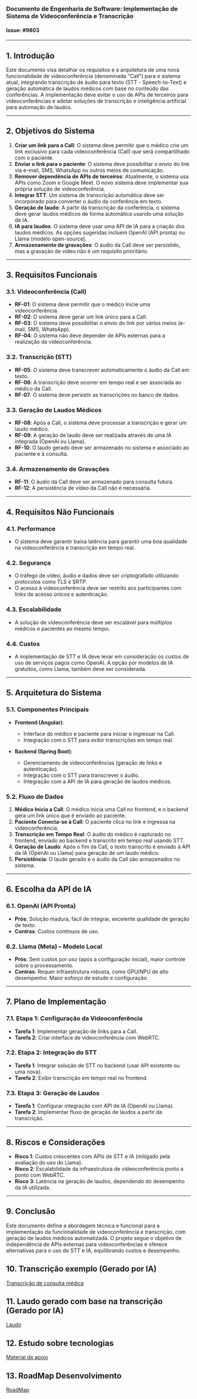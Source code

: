 ### Documento de Engenharia de Software: Implementação de Sistema de Videoconferência e Transcrição

#### Issue: #9803

---

## 1. **Introdução**

Este documento visa detalhar os requisitos e a arquitetura de uma nova funcionalidade de videoconferência (denominada "Call") para o sistema atual, integrando transcrição de áudio para texto (STT - Speech-to-Text) e geração automática de laudos médicos com base no conteúdo das conferências. A implementação deve evitar o uso de APIs de terceiros para videoconferências e adotar soluções de transcrição e inteligência artificial para automação de laudos.

---

## 2. **Objetivos do Sistema**
1. **Criar um link para a Call**: O sistema deve permitir que o médico crie um link exclusivo para cada videoconferência (Call) que será compartilhado com o paciente.
2. **Enviar o link para o paciente**: O sistema deve possibilitar o envio do link via e-mail, SMS, WhatsApp ou outros meios de comunicação.
3. **Remover dependência de APIs de terceiros**: Atualmente, o sistema usa APIs como Zoom e Google Meet. O novo sistema deve implementar sua própria solução de videoconferência.
4. **Integrar STT**: Um sistema de transcrição automática deve ser incorporado para converter o áudio da conferência em texto.
5. **Geração de laudo**: A partir da transcrição da conferência, o sistema deve gerar laudos médicos de forma automática usando uma solução de IA.
6. **IA para laudos**: O sistema deve usar uma API de IA para a criação dos laudos médicos. As opções sugeridas incluem OpenAI (API pronta) ou Llama (modelo open-source).
7. **Armazenamento de gravações**: O áudio da Call deve ser persistido, mas a gravação de vídeo não é um requisito prioritário.

---

## 3. **Requisitos Funcionais**

### 3.1. Videoconferência (Call)
- **RF-01**: O sistema deve permitir que o médico inicie uma videoconferência.
- **RF-02**: O sistema deve gerar um link único para a Call.
- **RF-03**: O sistema deve possibilitar o envio do link por vários meios (e-mail, SMS, WhatsApp).
- **RF-04**: O sistema não deve depender de APIs externas para a realização da videoconferência.

### 3.2. Transcrição (STT)
- **RF-05**: O sistema deve transcrever automaticamente o áudio da Call em texto.
- **RF-06**: A transcrição deve ocorrer em tempo real e ser associada ao médico da Call.
- **RF-07**: O sistema deve persistir as transcrições no banco de dados.

### 3.3. Geração de Laudos Médicos
- **RF-08**: Após a Call, o sistema deve processar a transcrição e gerar um laudo médico.
- **RF-09**: A geração de laudo deve ser realizada através de uma IA integrada (OpenAI ou Llama).
- **RF-10**: O laudo gerado deve ser armazenado no sistema e associado ao paciente e à consulta.

### 3.4. Armazenamento de Gravações
- **RF-11**: O áudio da Call deve ser armazenado para consulta futura.
- **RF-12**: A persistência de vídeo da Call não é necessária.

---

## 4. **Requisitos Não Funcionais**

### 4.1. Performance
- O sistema deve garantir baixa latência para garantir uma boa qualidade na videoconferência e transcrição em tempo real.
  
### 4.2. Segurança
- O tráfego de vídeo, áudio e dados deve ser criptografado utilizando protocolos como TLS e SRTP.
- O acesso à videoconferência deve ser restrito aos participantes com links de acesso únicos e autenticação.

### 4.3. Escalabilidade
- A solução de videoconferência deve ser escalável para múltiplos médicos e pacientes ao mesmo tempo.
  
### 4.4. Custos
- A implementação de STT e IA deve levar em consideração os custos de uso de serviços pagos como OpenAI. A opção por modelos de IA gratuitos, como Llama, também deve ser considerada.

---

## 5. **Arquitetura do Sistema**

### 5.1. Componentes Principais
- **Frontend (Angular)**:
  - Interface do médico e paciente para iniciar e ingressar na Call.
  - Integração com o STT para exibir transcrições em tempo real.
  
- **Backend (Spring Boot)**:
  - Gerenciamento de videoconferências (geração de links e autenticação).
  - Integração com o STT para transcrever o áudio.
  - Integração com a API de IA para geração de laudos médicos.

### 5.2. Fluxo de Dados

1. **Médico Inicia a Call**: O médico inicia uma Call no frontend, e o backend gera um link único que é enviado ao paciente.
2. **Paciente Conecta-se à Call**: O paciente clica no link e ingressa na videoconferência.
3. **Transcrição em Tempo Real**: O áudio do médico é capturado no frontend, enviado ao backend e transcrito em tempo real usando STT.
4. **Geração de Laudo**: Após o fim da Call, o texto transcrito é enviado à API da IA (OpenAI ou Llama) para geração de um laudo médico.
5. **Persistência**: O laudo gerado e o áudio da Call são armazenados no sistema.

---

## 6. **Escolha da API de IA**

### 6.1. OpenAI (API Pronta)
- **Prós**: Solução madura, fácil de integrar, excelente qualidade de geração de texto.
- **Contras**: Custos contínuos de uso.

### 6.2. Llama (Meta) – Modelo Local
- **Prós**: Sem custos por uso (após a configuração inicial), maior controle sobre o processamento.
- **Contras**: Requer infraestrutura robusta, como GPU/NPU de alto desempenho. Maior esforço de estudo e configuração.

---

## 7. **Plano de Implementação**

### 7.1. Etapa 1: Configuração da Videoconferência
- **Tarefa 1**: Implementar geração de links para a Call.
- **Tarefa 2**: Criar interface de videoconferência com WebRTC.

### 7.2. Etapa 2: Integração do STT
- **Tarefa 1**: Integrar solução de STT no backend (usar API existente ou uma nova).
- **Tarefa 2**: Exibir transcrição em tempo real no frontend.

### 7.3. Etapa 3: Geração de Laudos
- **Tarefa 1**: Configurar integração com API de IA (OpenAI ou Llama).
- **Tarefa 2**: Implementar fluxo de geração de laudos a partir da transcrição.

---

## 8. **Riscos e Considerações**

- **Risco 1**: Custos crescentes com APIs de STT e IA (mitigado pela avaliação do uso do Llama).
- **Risco 2**: Escalabilidade da infraestrutura de videoconferência ponto a ponto com WebRTC.
- **Risco 3**: Latência na geração de laudos, dependendo do desempenho da IA utilizada.

---

## 9. **Conclusão**

Este documento define a abordagem técnica e funcional para a implementação da funcionalidade de videoconferência e transcrição, com geração de laudos médicos automatizada. O projeto segue o objetivo de independência de APIs externas para videoconferências e oferece alternativas para o uso de STT e IA, equilibrando custos e desempenho.

## 10. **Transcrição exemplo (Gerado por IA)**
[Transcrição de consulta médica](transcricao-consulta.md)

## 11. **Laudo gerado com base na transcrição (Gerado por IA)**
[Laudo](laudo-gerado-por-ia.md)

## 12. **Estudo sobre tecnologias**
[Material de apoio](estudos-necessarios.md)

## 13. **RoadMap Desenvolvimento**
[RoadMap](ordem-implementação.md)
